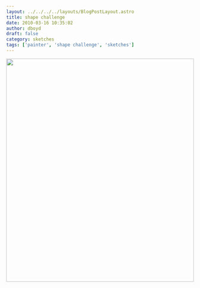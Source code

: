 ```yaml
---
layout: ../../../../layouts/BlogPostLayout.astro
title: shape challenge
date: 2010-03-16 10:35:02
author: dboyd
draft: false
category: sketches
tags: ['painter', 'shape challenge', 'sketches']
---
```

<img
    srcset="https://img.danaboyd.com/images/2010/03/Shape_Challenge_Shapes_4_001_480.avif 480w"
    sizes="(max-width: 480px) 100vw"
    src="https://img.danaboyd.com/images/2010/03/Shape_Challenge_Shapes_4_001.jpg"
    alt=""
    style="width: clamp(0px, 100%, 600px); height: auto;"
/>

